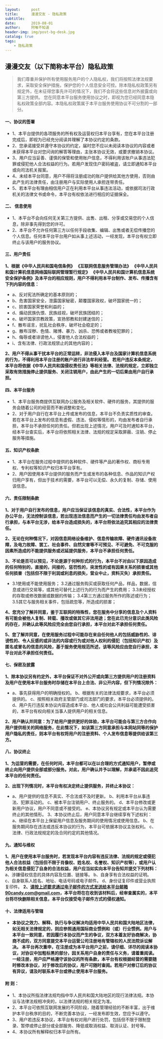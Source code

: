 ```yaml
---
layout:     post
title:      漫漫交友 - 隐私政策
subtitle:   
date:       2019-08-01
author:     阿唯不知道
header-img: img/post-bg-desk.jpg
catalog: true
tags:
    - 隐私政策
---
```


## 漫漫交友（以下简称本平台）隐私政策

 > 我们尊重并保护所有使用服务用户的个人隐私权，我们将按照法律法规要求，采取安全保护措施，保护您的个人信息安全可控。除本隐私权政策另有规定外，在未征得您事先许可的情况下，我们不会将这些信息对外披露或向第三方提供。 您在同意本平台服务使用协议之时，即视为您已经同意本隐私权政策全部内容。本隐私权政策属于本平台服务使用协议不可分割的一部分。

#### 一、协议的签署

* 1、本平台提供的各项服务的所有权及运营权归本平台享有，您在本平台注册完成后，即视为已经充分阅读并理解了本协议约定的条款。
* 2、您承诺接受并遵守本协议的约定，届时您不应以未阅读本协议的内容或者未获得本平台对您问询的解答等理由，主张本协议无效，或要求撤销本协议。
* 3、用户应当妥善、谨慎的保管和使用账户信息，不得利用该账户从事违法犯罪或侵犯他人合法权益的行为。若用户发现住户密码被盗，请立即通知本平台或向司法机关报案。
* 4、未经本平台同意，用户不得将注册成功的账户提供给其他方使用，否则由此产生的法律责任，由注册用户与实际使用人承担连带责任。
* 5、若本平台有理由相信用户正在利用本平台从事违法活动，或依据司法行政机关的法律文书或命令，本平台有权依法进行相应的证据保全。

####  二、 信息使用

* 1、本平台不会向任何无关第三方提供、出售、出租、分享或交易您的个人信息，除非事先得到您的许可。
* 2、本平台不允许任何第三方以任何手段收集、编辑、出售或者无偿传播您的个人信息。任何本平台平台用户如从事上述活动，一经发现，本平台有权立即终止与该用户的服务协议。

#### 三、用户责任

**1、根据《中华人民共和国电信条例》 《互联网信息服务管理办法》 《中华人民共和国计算机信息网络国际联网管理暂行规定》 《中华人民共和国计算机信息系统安全保护条例》及本平台的相应规则，用户不得利用本平台制作、发布、传播含有下列内容的信息：**
* a、反对宪法所确定的基本原则的；
* b、危害国家安全，泄露国家秘密，颠覆国家政权，破坏国家统一的；
* c、损害国家荣誉和利益的；
* d、煽动民族仇恨、民族歧视，破坏民族团结的；
* e、破坏国家宗教政策，宣扬邪教和封建迷信的；
* f、散布谣言，扰乱社会秩序，破坏社会稳定的；
* g、散布淫秽、色情、赌博、暴力、凶杀、恐怖或者教唆犯罪的；
* h、侮辱或者诽谤他人，侵害他人合法权益的；
* i、含有法律、行政法规禁止的其他内容的；

**2、用户不得从事干扰本平台的正常运转，非法侵入本平台及国家计算机信息系统的行为，不得利用本平台注册的账户进行非法牟利经营。
若用户违反本条规定，本平台将依据《中华人民共和国侵权责任法》等相关法律、法规的规定，立即独立采取有效措施停止提供服务、关闭注销用户，由此产生的一切后果由用户自行承担。**

#### 四、本平台服务
* 1、本平台服务商提供互联网办公服务及相关软件、硬件的服务，其提供的服务会随着公司的经营而不断调整和变化。
* 2、对于用户自行在本平台上传或发布的信息，本平台不负责实质性的审查。若在本平台上发布的信息有虚假、违法、侵权等情形的，均由发布者自行承担，本平台不承担任何的责任。但若出现上述情况，用户可及时通知本平台，经本平台查实后，本平台将依照相关法律、法规的规定采取屏蔽、注销、停止服务等措施。

#### 五、知识产权条款
* 1、本平台在服务过程中提供的各种软件、硬件等产品的著作权、商标专用权、专利权等知识产权归本平台享有。
* 2、用户因使用本平台提供的服务而产生或发布的各种信息、作品的知识产权归用户享有，但出于技术的需要，本平台可以无偿、永久的复制、存储、使用该信息。

#### 六、责任限制条款

**1、对于用户自行发布的信息，用户应当保证该信息的真实、合法性，本平台作为办公平台，无法控制该信息，若出现违法信息而产生的一切法律责任均由发布者自行承担，与本平台无涉，给本平台造成损失的，本平台将依法追究其相应的法律责任。**

**2、无论在何种情况下，对因信息网络设备维护、信息传输故障、硬件通讯设备故障，及电力故障、罢工、社会事件、自然灾害等不可预见、不可避免、不可克服的因素所造成的不能提供服务或迟延提供服务，本平台不承担任何责任。**

**3、不论是否可以预见，不论是源于何种形式的行为，本平台不对由以下原因造成的任何特别的，直接的，间接的，惩罚性的，突发性的或有因果关系的损害或其他任何损害（包括但不限于利润或利息的损失，营业中止，资料灭失）承担责任。**

* 3.1使用或不能使用服务；
3.2通过服务购买或获取任何产品，样品，数据，信息或进行交易等，或其他可替代上述行为的行为而产生的费用；
3.3未经授权的存取或修改数据或数据的传输；
3.4第三方通过服务所作的陈述或行为；
3.5其它与服务相关事件，包括疏忽等，所造成的损害；

**4、您充分了解并同意，鉴于互联网的特殊性，您在服务中分享的信息及个人资料有可能会被他人复制、转载、擅改或做其它非法用途；您在此已充分意识此类风险的存在，并确认此等风险应完全由您自行承担，本平台对此不承担任何责任。**

**5、您了解并同意，在使用服务过程中可能存在来自任何他人的包括威胁性的、诽谤性的、令人反感的或非法的内容或行为或对他人权利的侵犯（包括知识产权）及匿名或冒名的信息的风险，基于服务使用规范所述，该等风险应由您自行承担，本平台对此不承担任何责任。**

#### 七、保密及披露

**1、除本协议另有约定外，本平台保证不对外公开或向第三方提供用户的注册资料及用户在使用本平台服务时存储在本平台上合法、非公开内容，但下列情况除外：**

* a、事先获得用户的明确授权的。
b、根据有关的法律法规要求，本平台必须提供的。
c、按照相关政府主管部门或司法部门的要求，本平台必须提供的。
d、用户先行违反本协议内容造成本平台、他人或社会公共利益可能遭受损害的，本平台有权向相关当事人提供用户的相关信息。

**2、用户确认并同意：为了给用户提供更好的体验，本平台可能会与第三方合作向用户提供相关的网络服务，在此情况下，如该第三方同意承担与本网站同等的保护用户隐私的责任，则本平台有权将用户的注册资料、个人发布信息等提供给该第三方。**

#### 八、协议终止

**1、为运营的需要，在任何时间，本平台都可以在以合理的方式通知用户，暂停或终止向用户提供全部或部分服务。对此，用户确认并予以理解，并承诺不因此追究本平台的任何责任。**

**2、出现下列情况时，本平台有权决定终止提供服务，并终止本协议：**

* a、用户提供的信息不真实、不合法或不及时更新。
b、利用本平台从事违法、犯罪活动的。
c、被本平台注销用户、终止服务的。
d、本平台修改或更新用户协议，用户不同意或不接受的。
e、本协议另有规定或本平台认为需要终止的其他情形。
3、本协议终止后，用户同意本平台继续享有下述权利：
a、继续在本平台上保留用户信息及服务期间的使用情况或使用信息。
b、在服务期间存在违法或违反本协议的行为，本平台可依据本协议主张权利。
c、法律、行政法规规定的及合同约定的其他情况。

#### 九、通知与维权

**1、用户在使用本平台服务时，若发现本平台内容有违反法律、法规的规定或侵犯他人合法权益（包括但不限于肖像权、姓名权、名誉权、知识产权等），或用户认为相关信息侵犯了自身的合法权益，用户应当如实向本平台告知并提交下列材料：**
a、涉嫌侵权信息的具体内容及位置、链接等。
b、自身享有合法权益的证明。
c、自身联系人姓名、地址、电话号码或电子邮件。
d、身份证复印件或营业执照复印件。
**2、请按上述要求通过电子邮件的方式发送给本平台邮箱90candy.com@gmail.com，本平台将在在收到该材料后，经审查属实的，本平台将尽快删除相关信息，本平台仅接受电子邮件方式的侵权通知。**

#### 十、法律适用与管辖

* **本协议之效力、解释、执行与争议解决均适用中华人民共和国大陆地区法律，如无相关法律规定的，则应参照通用国际商业惯例和（或）行业惯例。用户与本平台一致同意，若因履行本协议而产生的争议，双方本着友好协商解决，协商不成的，双方同意提交本平台运营公司注册地有管辖权的人民法院诉讼解决。 本平台再次重申，在注册成为本平台用户之前，请仔细、详尽的阅读本协议，对协议中加粗标黑的部分，因关系用户自身的责任与义务，请着重阅读。一经注册，用户应严格遵守该协议的所有条款，本平台有权根据经营的需要随时修改本协议，对于修改后的协议，用户可随时查阅。若用户对修订后的协议有异议，请及时联系本平台或停止使用本平台服务。**

#### 附 则：

* 1、本协议所指法律法规均指中华人民共和国大陆地区的现行法律法规。本协议与法律法规相冲突的，以法律法规的相关规定为准。
* 2、本平台可依照互联网发展的不同阶段，随着管理经验的不断丰富，出于维护本平台秩序的目的，不断完善本协议，一经发布即生效，您应予以遵守。
* 3、用户若违反本协议，本平台有权对用户进行处罚，包括但不限于限制登录、暂停或停止部分或全部服务、降低或取消权益、取消认证、封号等。
* 4、本协议所有解释权归本平台所有。
 